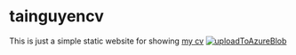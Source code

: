 # tainguyencv
This is just a simple static website for showing [my cv](https://taistorageaccount.z23.web.core.windows.net)
[![uploadToAzureBlob](https://github.com/TaiNguyen2406/tainguyencv/actions/workflows/uploadToAzureBlob.yml/badge.svg?branch=master)](https://github.com/TaiNguyen2406/tainguyencv/actions/workflows/uploadToAzureBlob.yml)
